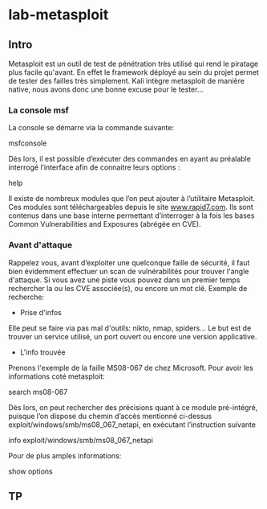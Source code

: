 # lab-metasploit

## Intro

Metasploit est un outil de test de pénétration très utilisé qui rend le piratage plus facile qu'avant. En effet le framework déployé au sein du projet permet de tester des failles très simplement. Kali intègre metasploit de manière native, nous avons donc une bonne excuse pour le tester...

### La console msf

La console se démarre via la commande suivante:

 msfconsole

 Dès lors, il est possible d’exécuter des commandes en ayant au préalable interrogé l’interface afin de connaitre leurs options :

 help

Il existe de nombreux modules que l’on peut ajouter à l’utilitaire Metasploit. Ces modules sont téléchargeables depuis le site www.rapid7.com. Ils sont contenus dans une base interne permettant d’interroger à la fois les bases Common Vulnerabilities and Exposures (abrégée en CVE).

### Avant d'attaque

Rappelez vous, avant d’exploiter une quelconque faille de sécurité, il faut bien évidemment effectuer un scan de vulnérabilités pour trouver l'angle d'attaque. Si vous avez une piste vous pouvez dans un premier temps rechercher la ou les CVE associée(s), ou encore un mot clé. Exemple de recherche:

- Prise d'infos

Elle peut se faire via pas mal d'outils: nikto, nmap, spiders... Le but est de trouver un service utilisé, un port ouvert ou encore une version applicative.

- L'info trouvée

Prenons l'exemple de la faille MS08-067 de chez Microsoft. Pour avoir les informations coté metasploit:

search ms08-067

Dès lors, on peut rechercher des précisions quant à ce module pré-intégré, puisque l’on dispose du chemin d’accès mentionné ci-dessus exploit/windows/smb/ms08_067_netapi, en exécutant l’instruction suivante 

info exploit/windows/smb/ms08_067_netapi

Pour de plus amples informations:

show options

## TP


 
